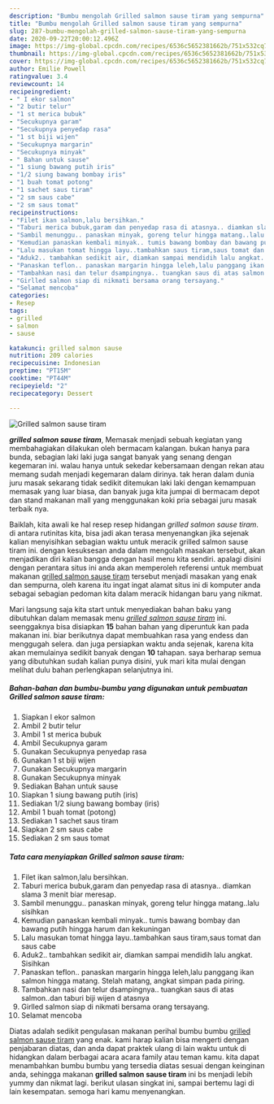 ```yaml
---
description: "Bumbu mengolah Grilled salmon sause tiram yang sempurna"
title: "Bumbu mengolah Grilled salmon sause tiram yang sempurna"
slug: 287-bumbu-mengolah-grilled-salmon-sause-tiram-yang-sempurna
date: 2020-09-22T20:00:12.496Z
image: https://img-global.cpcdn.com/recipes/6536c5652381662b/751x532cq70/grilled-salmon-sause-tiram-foto-resep-utama.jpg
thumbnail: https://img-global.cpcdn.com/recipes/6536c5652381662b/751x532cq70/grilled-salmon-sause-tiram-foto-resep-utama.jpg
cover: https://img-global.cpcdn.com/recipes/6536c5652381662b/751x532cq70/grilled-salmon-sause-tiram-foto-resep-utama.jpg
author: Emilie Powell
ratingvalue: 3.4
reviewcount: 14
recipeingredient:
- " I ekor salmon"
- "2 butir telur"
- "1 st merica bubuk"
- "Secukupnya garam"
- "Secukupnya penyedap rasa"
- "1 st biji wijen"
- "Secukupnya margarin"
- "Secukupnya minyak"
- " Bahan untuk sause"
- "1 siung bawang putih iris"
- "1/2 siung bawang bombay iris"
- "1 buah tomat potong"
- "1 sachet saus tiram"
- "2 sm saus cabe"
- "2 sm saus tomat"
recipeinstructions:
- "Filet ikan salmon,lalu bersihkan."
- "Taburi merica bubuk,garam dan penyedap rasa di atasnya.. diamkan slama 3 menit biar meresap."
- "Sambil menunggu.. panaskan minyak, goreng telur hingga matang..lalu sisihkan"
- "Kemudian panaskan kembali minyak.. tumis bawang bombay dan bawang putih hingga harum dan kekuningan"
- "Lalu masukan tomat hingga layu..tambahkan saus tiram,saus tomat dan saus cabe"
- "Aduk2.. tambahkan sedikit air, diamkan sampai mendidih lalu angkat. Sisihkan"
- "Panaskan teflon.. panaskan margarin hingga leleh,lalu panggang ikan salmon hingga matang. Stelah matang, angkat simpan pada piring."
- "Tambahkan nasi dan telur dsampingnya.. tuangkan saus di atas salmon..dan taburi biji wijen d atasnya"
- "Girlled salmon siap di nikmati bersama orang tersayang."
- "Selamat mencoba"
categories:
- Resep
tags:
- grilled
- salmon
- sause

katakunci: grilled salmon sause 
nutrition: 209 calories
recipecuisine: Indonesian
preptime: "PT15M"
cooktime: "PT44M"
recipeyield: "2"
recipecategory: Dessert

---
```



![Grilled salmon sause tiram](https://img-global.cpcdn.com/recipes/6536c5652381662b/751x532cq70/grilled-salmon-sause-tiram-foto-resep-utama.jpg)

<b><i>grilled salmon sause tiram</i></b>, Memasak menjadi sebuah kegiatan yang membahagiakan dilakukan oleh bermacam kalangan. bukan hanya para bunda, sebagian laki laki juga sangat banyak yang senang dengan kegemaran ini. walau hanya untuk sekedar kebersamaan dengan rekan atau memang sudah menjadi kegemaran dalam dirinya. tak heran dalam dunia juru masak sekarang tidak sedikit ditemukan laki laki dengan kemampuan memasak yang luar biasa, dan banyak juga kita jumpai di bermacam depot dan stand makanan mall yang menggunakan koki pria sebagai juru masak terbaik nya.



Baiklah, kita awali ke hal resep resep hidangan <i>grilled salmon sause tiram</i>. di antara rutinitas kita, bisa jadi akan terasa menyenangkan jika sejenak kalian menyisihkan sebagian waktu untuk meracik grilled salmon sause tiram ini. dengan kesuksesan anda dalam mengolah masakan tersebut, akan menjadikan diri kalian bangga dengan hasil menu kita sendiri. apalagi disini dengan perantara situs ini anda akan memperoleh referensi untuk membuat makanan <u>grilled salmon sause tiram</u> tersebut menjadi masakan yang enak dan sempurna, oleh karena itu ingat ingat alamat situs ini di komputer anda sebagai sebagian pedoman kita dalam meracik hidangan baru yang nikmat.


Mari langsung saja kita start untuk menyediakan bahan baku yang dibutuhkan dalam memasak menu <u><i>grilled salmon sause tiram</i></u> ini. seenggaknya bisa disiapkan <b>15</b> bahan bahan yang diperuntuk kan pada makanan ini. biar berikutnya dapat membuahkan rasa yang endess dan menggugah selera. dan juga persiapkan waktu anda sejenak, karena kita akan memulainya sedikit banyak dengan <b>10</b> tahapan. saya berharap semua yang dibutuhkan sudah kalian punya disini, yuk mari kita mulai dengan melihat dulu bahan perlengkapan selanjutnya ini.

<!--inarticleads1-->

##### Bahan-bahan dan bumbu-bumbu yang digunakan untuk pembuatan Grilled salmon sause tiram:

1. Siapkan  I ekor salmon
1. Ambil 2 butir telur
1. Ambil 1 st merica bubuk
1. Ambil Secukupnya garam
1. Gunakan Secukupnya penyedap rasa
1. Gunakan 1 st biji wijen
1. Gunakan Secukupnya margarin
1. Gunakan Secukupnya minyak
1. Sediakan  Bahan untuk sause
1. Siapkan 1 siung bawang putih (iris)
1. Sediakan 1/2 siung bawang bombay (iris)
1. Ambil 1 buah tomat (potong)
1. Sediakan 1 sachet saus tiram
1. Siapkan 2 sm saus cabe
1. Sediakan 2 sm saus tomat




<!--inarticleads2-->

##### Tata cara menyiapkan Grilled salmon sause tiram:

1. Filet ikan salmon,lalu bersihkan.
1. Taburi merica bubuk,garam dan penyedap rasa di atasnya.. diamkan slama 3 menit biar meresap.
1. Sambil menunggu.. panaskan minyak, goreng telur hingga matang..lalu sisihkan
1. Kemudian panaskan kembali minyak.. tumis bawang bombay dan bawang putih hingga harum dan kekuningan
1. Lalu masukan tomat hingga layu..tambahkan saus tiram,saus tomat dan saus cabe
1. Aduk2.. tambahkan sedikit air, diamkan sampai mendidih lalu angkat. Sisihkan
1. Panaskan teflon.. panaskan margarin hingga leleh,lalu panggang ikan salmon hingga matang. Stelah matang, angkat simpan pada piring.
1. Tambahkan nasi dan telur dsampingnya.. tuangkan saus di atas salmon..dan taburi biji wijen d atasnya
1. Girlled salmon siap di nikmati bersama orang tersayang.
1. Selamat mencoba




Diatas adalah sedikit pengulasan makanan perihal bumbu bumbu <u>grilled salmon sause tiram</u> yang enak. kami harap kalian bisa mengerti dengan penjabaran diatas, dan anda dapat praktek ulang di lain waktu untuk di hidangkan dalam berbagai acara acara family atau teman kamu. kita dapat menambahkan bumbu bumbu yang tersedia diatas sesuai dengan keinginan anda, sehingga makanan <b>grilled salmon sause tiram</b> ini bs menjadi lebih yummy dan nikmat lagi. berikut ulasan singkat ini, sampai bertemu lagi di lain kesempatan. semoga hari kamu menyenangkan.
